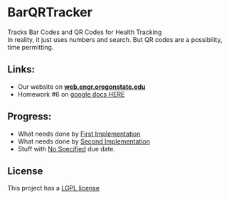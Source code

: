 BarQRTracker
============

Tracks Bar Codes and QR Codes for Health Tracking  
In reality, it just uses numbers and search.  But QR codes are a possibility, time permitting.


Links:
---------
 * Our website on <b>[web.engr.oregonstate.edu](http://web.engr.oregonstate.edu/~rindalp/foodSite/index.php)</b>
 * Homework #6 on [google docs HERE](https://docs.google.com/document/d/1QTqyGKPSJNfHLhrAb3iURIh8mv6ZY-TRTsuJQkzX89E/edit)

Progress:
---------
 * What needs done by [First Implementation](https://github.com/1n5aN1aC/BarQRTracker/issues?milestone=1&page=1&state=open)
 * What needs done by [Second Implementation](https://github.com/1n5aN1aC/BarQRTracker/issues?milestone=2&page=1&state=open)
 * Stuff with [No Specified](https://github.com/1n5aN1aC/BarQRTracker/issues?milestone=none&page=1&state=open) due date.

License
----------
This project has a [LGPL license](http://www.gnu.org/copyleft/lesser.html)